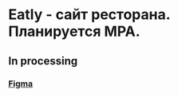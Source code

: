# Eatly - сайт ресторана. Планируется MPA.

## In processing

### [Figma](https://www.figma.com/file/jHDVsiVR8JBpkMsYehKCEj/Eatly?type=design&node-id=1%3A11265&t=6kExXzDpP8rpcUAN-1)